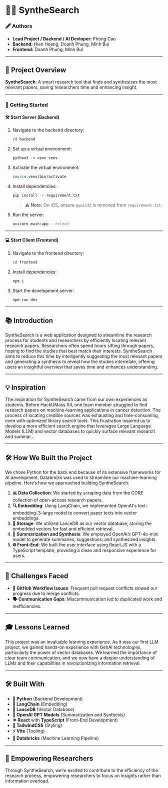 
# 🕵️‍♂️ SyntheSearch

### 🖋️ Authors

- **Lead Project / Backend / AI Devloper:** Phong Cao
- **Backend:** Hien Hoang, Doanh Phung, Minh Bui
- **Frontend:** Doanh Phung, Minh Bui


---

## 🌟 Project Overview
**SyntheSearch**: A smart research tool that finds and synthesizes the most relevant papers, saving researchers time and enhancing insight.

---

### 🚀 **Getting Started**

#### **🛠️ Start Server (Backend)**

1. Navigate to the backend directory:
   ```bash
   cd backend
   ```

2. Set up a virtual environment:
   ```bash
   python3 -m venv venv
   ```

3. Activate the virtual environment:
   ```bash
   source venv/bin/activate
   ```

4. Install dependencies:
   ```bash
   pip install -r requirement.txt
   ```
   > **⚠️ Note:** On iOS, ensure `pywin32` is removed from `requirement.txt`.

5. Run the server:
   ```bash
   uvicorn main:app --reload
   ```

---

#### **💻 Start Client (Frontend)**

1. Navigate to the frontend directory:
   ```bash
   cd frontend
   ```

2. Install dependencies:
   ```bash
   npm i
   ```

3. Start the development server:
   ```bash
   npm run dev
   ```

---

## 📚 **Introduction**
SyntheSearch is a web application designed to streamline the research process for students and researchers by efficiently locating relevant research papers. Researchers often spend hours sifting through papers, hoping to find the studies that best match their interests. SyntheSearch aims to reduce this time by intelligently suggesting the most relevant papers and generating a synthesis to reveal how the studies interrelate, offering users an insightful overview that saves time and enhances understanding.

---

## 💡 **Inspiration**
The inspiration for SyntheSearch came from our own experiences as students. Before HackUMass XII, one team member struggled to find research papers on machine-learning applications in cancer detection. The process of locating credible sources was exhausting and time-consuming, even with optimized library search tools. This frustration inspired us to develop a more efficient search engine that leverages Large Language Models (LLM) and vector databases to quickly surface relevant research and summar...

---

## 🛠️ **How We Built the Project**
We chose Python for the back end because of its extensive frameworks for AI development. Databricks was used to streamline our machine-learning pipeline. Here’s how we approached building SyntheSearch:

1. **📊 Data Collection**: We started by scraping data from the CORE collection of open-access research papers.
2. **🔍 Embedding**: Using LangChain, we implemented OpenAI's text-embedding-3-large model to convert paper texts into vector embeddings.
3. **📂 Storage**: We utilized LanceDB as our vector database, storing the embedded vectors for fast and efficient retrieval.
4. **📝 Summarization and Synthesis**: We employed OpenAI’s GPT-4o-mini model to generate summaries, suggestions, and synthesized insights.
5. **🌐 Front-End**: We built the user interface using React.JS with a TypeScript template, providing a clean and responsive experience for users.

---

## 🚧 **Challenges Faced**
- **🔄 GitHub Workflow Issues**: Frequent pull request conflicts slowed our progress due to merge conflicts.
- **🗣️ Communication Gaps**: Miscommunication led to duplicated work and inefficiencies.

---

## 🎓 **Lessons Learned**
This project was an invaluable learning experience. As it was our first LLM project, we gained hands-on experience with GenAI technologies, particularly the power of vector databases. We learned the importance of clear team communication, and we now have a deeper understanding of LLMs and their capabilities in revolutionizing information retrieval.

---

## 🛠️ **Built With**
- **🐍 Python** (Backend Development)
- **🔗 LangChain** (Embedding)
- **📂 LanceDB** (Vector Database)
- **🤖 OpenAI GPT Models** (Summarization and Synthesis)
- **⚛️ React** with **TypeScript** (Front-End Development)
- **🎨 TailwindCSS** (Styling)
- **⚡ Vite** (Tooling)
- **🧪 Databricks** (Machine Learning Pipeline)

---

## 🌱 **Empowering Researchers**
Through SyntheSearch, we’re excited to contribute to the efficiency of the research process, empowering researchers to focus on insights rather than information overload.

